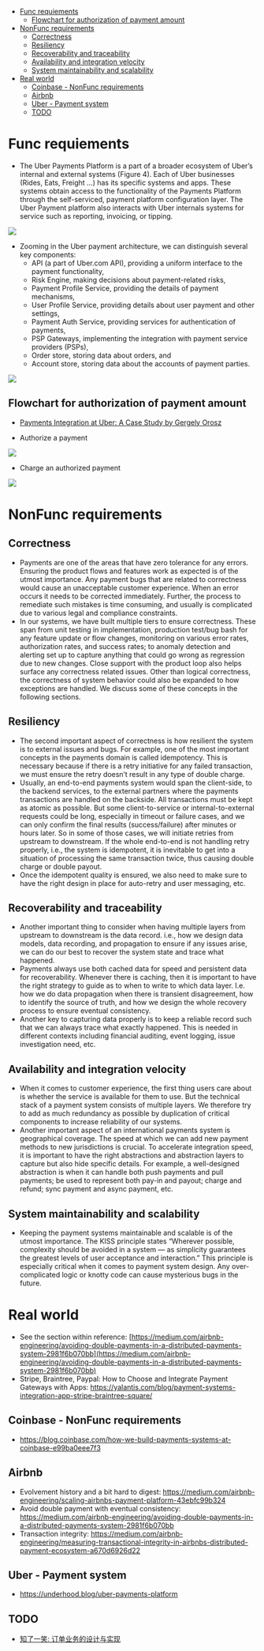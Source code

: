 - [Func requiements](#func-requiements)
  - [Flowchart for authorization of payment amount](#flowchart-for-authorization-of-payment-amount)
- [NonFunc requirements](#nonfunc-requirements)
  - [Correctness](#correctness)
  - [Resiliency](#resiliency)
  - [Recoverability and traceability](#recoverability-and-traceability)
  - [Availability and integration velocity](#availability-and-integration-velocity)
  - [System maintainability and scalability](#system-maintainability-and-scalability)
- [Real world](#real-world)
  - [Coinbase - NonFunc requirements](#coinbase---nonfunc-requirements)
  - [Airbnb](#airbnb)
  - [Uber - Payment system](#uber---payment-system)
  - [TODO](#todo)

# Func requiements
* The Uber Payments Platform is a part of a broader ecosystem of Uber’s internal and external systems (Figure 4). Each of Uber businesses (Rides, Eats, Freight …) has its specific systems and apps. These systems obtain access to the functionality of the Payments Platform through the self-serviced, payment platform configuration layer. The Uber Payment platform also interacts with Uber internals systems for service such as reporting, invoicing, or tipping.

![](../.gitbook/assets/payment_component.png)

* Zooming in the Uber payment architecture, we can distinguish several key components:
  * API (a part of Uber.com API), providing a uniform interface to the payment functionality,
  * Risk Engine, making decisions about payment-related risks,
  * Payment Profile Service, providing the details of payment mechanisms,
  * User Profile Service, providing details about user payment and other settings,
  * Payment Auth Service, providing services for authentication of payments,
  * PSP Gateways, implementing the integration with payment service providers (PSPs),
  * Order store, storing data about orders, and
  * Account store, storing data about the accounts of payment parties.

![](../.gitbook/assets/payment_component_detailed.png)

## Flowchart for authorization of payment amount
* [Payments Integration at Uber: A Case Study by Gergely Orosz](https://www.youtube.com/watch?v=yooCE5B0SRA&feature=emb_title)

* Authorize a payment

![](../.gitbook/assets/payment_authorization_payment.png)

* Charge an authorized payment

![](../.gitbook/assets/payment_charge_authorization.png)

# NonFunc requirements
## Correctness
* Payments are one of the areas that have zero tolerance for any errors. Ensuring the product flows and features work as expected is of the utmost importance. Any payment bugs that are related to correctness would cause an unacceptable customer experience. When an error occurs it needs to be corrected immediately. Further, the process to remediate such mistakes is time consuming, and usually is complicated due to various legal and compliance constraints.
* In our systems, we have built multiple tiers to ensure correctness. These span from unit testing in implementation, production test/bug bash for any feature update or flow changes, monitoring on various error rates, authorization rates, and success rates; to anomaly detection and alerting set up to capture anything that could go wrong as regression due to new changes. Close support with the product loop also helps surface any correctness related issues.
Other than logical correctness, the correctness of system behavior could also be expanded to how exceptions are handled. We discuss some of these concepts in the following sections.

## Resiliency
* The second important aspect of correctness is how resilient the system is to external issues and bugs. For example, one of the most important concepts in the payments domain is called idempotency. This is necessary because if there is a retry initiative for any failed transaction, we must ensure the retry doesn’t result in any type of double charge.
* Usually, an end-to-end payments system would span the client-side, to the backend services, to the external partners where the payments transactions are handled on the backside. All transactions must be kept as atomic as possible. But some client-to-service or internal-to-external requests could be long, especially in timeout or failure cases, and we can only confirm the final results (success/failure) after minutes or hours later. So in some of those cases, we will initiate retries from upstream to downstream. If the whole end-to-end is not handling retry properly, i.e., the system is idempotent, it is inevitable to get into a situation of processing the same transaction twice, thus causing double charge or double payout.
* Once the idempotent quality is ensured, we also need to make sure to have the right design in place for auto-retry and user messaging, etc.

## Recoverability and traceability
* Another important thing to consider when having multiple layers from upstream to downstream is the data record. i.e., how we design data models, data recording, and propagation to ensure if any issues arise, we can do our best to recover the system state and trace what happened.
* Payments always use both cached data for speed and persistent data for recoverability. Whenever there is caching, then it is important to have the right strategy to guide as to when to write to which data layer. I.e. how we do data propagation when there is transient disagreement, how to identify the source of truth, and how we design the whole recovery process to ensure eventual consistency.
* Another key to capturing data properly is to keep a reliable record such that we can always trace what exactly happened. This is needed in different contexts including financial auditing, event logging, issue investigation need, etc.

## Availability and integration velocity
* When it comes to customer experience, the first thing users care about is whether the service is available for them to use. But the technical stack of a payment system consists of multiple layers. We therefore try to add as much redundancy as possible by duplication of critical components to increase reliability of our systems.
* Another important aspect of an international payments system is geographical coverage. The speed at which we can add new payment methods to new jurisdictions is crucial. To accelerate integration speed, it is important to have the right abstractions and abstraction layers to capture but also hide specific details. For example, a well-designed abstraction is when it can handle both push payments and pull payments; be used to represent both pay-in and payout; charge and refund; sync payment and async payment, etc.

## System maintainability and scalability
* Keeping the payment systems maintainable and scalable is of the utmost importance. The KISS principle states “Wherever possible, complexity should be avoided in a system — as simplicity guarantees the greatest levels of user acceptance and interaction.” This principle is especially critical when it comes to payment system design. Any over-complicated logic or knotty code can cause mysterious bugs in the future.


# Real world
* See the section within reference: [https://medium.com/airbnb-engineering/avoiding-double-payments-in-a-distributed-payments-system-2981f6b070bb](https://medium.com/airbnb-engineering/avoiding-double-payments-in-a-distributed-payments-system-2981f6b070bb)
* Stripe, Braintree, Paypal: How to Choose and Integrate Payment Gateways with Apps: https://yalantis.com/blog/payment-systems-integration-app-stripe-braintree-square/

## Coinbase - NonFunc requirements
* https://blog.coinbase.com/how-we-build-payments-systems-at-coinbase-e99ba0eee7f3

## Airbnb
* Evolvement history and a bit hard to digest: https://medium.com/airbnb-engineering/scaling-airbnbs-payment-platform-43ebfc99b324
* Avoid double payment with eventual consistency: https://medium.com/airbnb-engineering/avoiding-double-payments-in-a-distributed-payments-system-2981f6b070bb
* Transaction integrity: https://medium.com/airbnb-engineering/measuring-transactional-integrity-in-airbnbs-distributed-payment-ecosystem-a670d6926d22

## Uber - Payment system
* https://underhood.blog/uber-payments-platform

## TODO
* [知了一笑: 订单业务的设计与实现](https://www.cnblogs.com/cicada-smile/p/17225344.html)